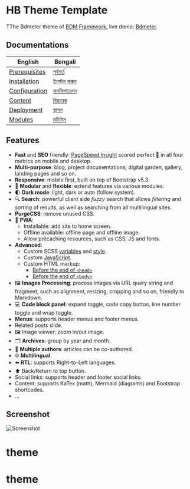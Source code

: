 # HB Theme Template

TThe Bdmeter theme of [BDM Framework](https://bdmeter.info), live demo: [Bdmeter](https://bdmeter.info).

## Documentations

| English | Bengali |
| ------- | -------- |
| [Prerequisites](https://hbstack.dev/en/docs/getting-started/prerequisites/) | [পূর্বশর্ত](https://hbstack.dev/zh-hans/docs/getting-started/prerequisites/) |
| [Installation](https://hbstack.dev/en/docs/getting-started/installation/) | [ইনস্টল করুন](https://hbstack.dev/zh-hans/docs/getting-started/installation/) |
| [Configuration](https://hbstack.dev/en/docs/configuration/) | [কনফিগারেশন](https://hbstack.dev/zh-hans/docs/configuration/) |
| [Content](https://hbstack.dev/en/docs/content/) | [বিষয়বস্তু](https://hbstack.dev/zh-hans/docs/content/) |
| [Deployment](https://hbstack.dev/en/docs/deployment/) | [স্থাপন](https://hbstack.dev/zh-hans/docs/deployment/) |
| [Modules](https://hbstack.dev/en/docs/modules/) | [মডিউল](https://hbstack.dev/zh-hans/docs/modules/) |

## Features

- **Fast** and **SEO** friendly: [PageSpeed Insight](https://pagespeed.web.dev/analysis?url=https://theme.hbstack.dev/en/) scored perfect :100: in all four metrics on mobile and desktop.
- **Multi-purpose**: blog, project documentations, digital garden, gallery, landing pages and so on.
- **Responsive**: mobile first, built on top of Bootstrap v5.3.
- :ice_cube: **Modular** and **flexible**: extend features via various modules.
- :first_quarter_moon: **Dark mode**: light, dark or auto (follow system).
- :mag: **Search**: powerful client side *fuzzy* search that allows *filtering* and *sorting* of results, as well as searching from all multilingual sites.
- **PurgeCSS**: remove unused CSS.
- :rocket: **PWA**:
  - Installable: add site to home screen.
  - Offline available: offline page and offline image.
  - Allow precaching resources, such as CSS, JS and fonts.
- **Advanced**:
  - Custom SCSS [variables](https://github.com/hbstack/theme/blob/main/assets/hb/modules/custom/scss/variables.tmpl.scss) and [style](https://github.com/hbstack/theme/blob/main/assets/hb/modules/custom/scss/index.scss).
  - Custom [JavaScript](https://github.com/hbstack/theme/blob/main/assets/hb/modules/custom/js/index.ts).
  - Custom HTML markup:
    - [Before the end of `<head>`](https://github.com/hbstack/theme/blob/main/layouts/partials/hugopress/modules/hb-custom/hooks/head-end.html)
    - [Before the end of `<body>`](https://github.com/hbstack/theme/blob/main/layouts/partials/hugopress/modules/hb-custom/hooks/body-end.html)
- :framed_picture: **Images Processing**: process images via URL query string and fragment, such as alignment, resizing, cropping and so on, friendly to Markdown.
- :computer: **Code block panel**: expand toggle, code copy button, line number toggle and wrap toggle.
- **Menus**: supports header menus and footer menus.
- Related posts slide.
- :framed_picture: Image viewer: zoom in/out image.
- :card_index_dividers:	**Archives**: group by year and month.
- :memo: **Multiple authors**: articles can be co-authored.
- :globe_with_meridians: **Multilingual**.
- :arrow_left: **RTL**: supports Right-to-Left languages.
- :arrow_up: Back/Return to top button.
- Social links: supports header and footer social links.
- Content: supports KaTex (math), Mermaid (diagrams) and Bootstrap shortcodes.
- ...

## Screenshot

![Screenshot](https://raw.githubusercontent.com/hbstack/theme/main/images/screenshot.png)
# theme
# theme

